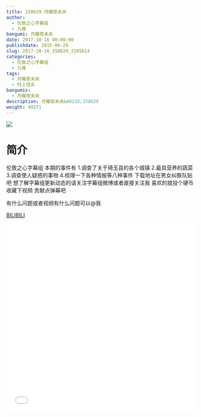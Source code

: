 ```yaml
---
title: 150629 月曜夜未央
author: 
  - 伦敦之心字幕组
  - 九條
bangumi: 月曜夜未央
date: 2017-10-16 00:00:00
publishdate: 2015-06-29
slug: 2017-10-16_150629_3105614
categories: 
  - 伦敦之心字幕组
  - 九條
tags: 
  - 月曜夜未央
  - 村上信五
bangumis: 
  - 月曜夜未央
description: 月曜夜未央&#8226;150629
weight: 49371
---
```


![](https://i.imgur.com/hdb3Ldh.jpg)

# 简介  
伦敦之心字幕组 本期的事件有 1.调查了关于埼玉县的各个城镇 2.最具营养的蔬菜 3.调查使人疑惑的事物 4.梳理一下各种情报等八种事件 下载地址在男女纠察队贴吧 想了解字幕组更新动态的请关注字幕组微博或者直接关注我 喜欢的就投个硬币 收藏下视频 贡献点弹幕吧


有什么问题或者视频有什么问题可以@我

  [BILIBILI](https://www.bilibili.com/video/av3105614/)


<div class="vcontainer">  <iframe class='video' src="//www.bilibili.com/blackboard/player.html?cid=4882420&aid=3105614" width="100%" height="500" frameborder="0" allowfullscreen="allowfullscreen"></iframe></div>
